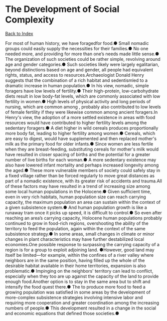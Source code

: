 # The Development of Social Complexity
[Back to Index](https://github.com/windows10010/tpoExtractor/blob/master/README.md)

For most of human history, we have foragedfor food.● Small nomadic groups could easily supply the necessities for their families.● No one needed more, and providing for more than one’s needs made little sense.● The organization of such societies could be rather simple, revolving around age and gender categories.● Such societies likely were largely egalitarian, beyond distinctions based on age and gender, all people had equivalent rights, status, and access to resources.Archaeologist Donald Henry suggests that the combination of a rich habitat and sedentismled to a dramatic increase in human population.● In his view, nomadic, simple foragers have low levels of fertility.● Their high-protein, low-carbohydrate diets result in low body-fat levels, which are commonly associated with low fertility in women.● High levels of physical activity and long periods of nursing, which are common among , probably also contributed to low levels of female fertility if they were likewise common among ancient foragers.In Henry's view, the adoption of a more settled existence in areas with food resources would have contributed to higher fertility levels among the sedentary foragers.● A diet higher in wild cereals produces proportionally more body fat, leading to higher fertility among women.● Cereals, which are easy to digest, would have supplemented and then replaced mother's milk as the primary food for older infants.● Since women are less fertile when they are breast-feeding, substituting cereals for mother's milk would have resulted in closer spacing of births and the potential for a greater number of live births for each woman.● A more sedentary existence may also have lowered infant mortality and perhaps increased longevity among the aged.● These more vulnerable members of society could safely stay in a fixed village rather than be forced regularly to move great distances as part of a nomadic existence, with its greater risk of accidents and trauma.All of these factors may have resulted in a trend of increasing size among some local human populations in the Holocene.● Given sufficient time, even in very rich habitats, human population size can reach carrying capacity, the maximum population an area can sustain within the context of a given subsistence system.● And human population growth is like a runaway tram once it picks up speed, it is difficult to control.● So even after reaching an area’s carrying capacity, Holocene human populations probably continued to grow in food-rich regions, overshooting the ability of the territory to feed the population, again within the context of the same subsistence strategy.● In some areas, small changes in climate or minor changes in plant characteristics may have further destabilized local economies.One possible response to surpassing the carrying capacity of a region is for a group to exploit adjoining land. ●However, good land may itself be limited—for example, within the confines of a river valley where neighbors are in the same position, having filled up the whole of the desirable habitat available in their home territories, expansion is also problematic.● Impinging on the neighbors' territory can lead to conflict, especially when they too are up against the capacity of the land to provide enough food.Another option is to stay in the same area but to shift and intensify the food quest there.● The to produce more food to feed a growing population was satisfied in some areas by the development of more-complex subsistence strategies involving intensive labor and requiring more cooperation and greater coordination among the increasing numbers of people.● This development resulted in a change in the social and economic equations that defined those societies.● 